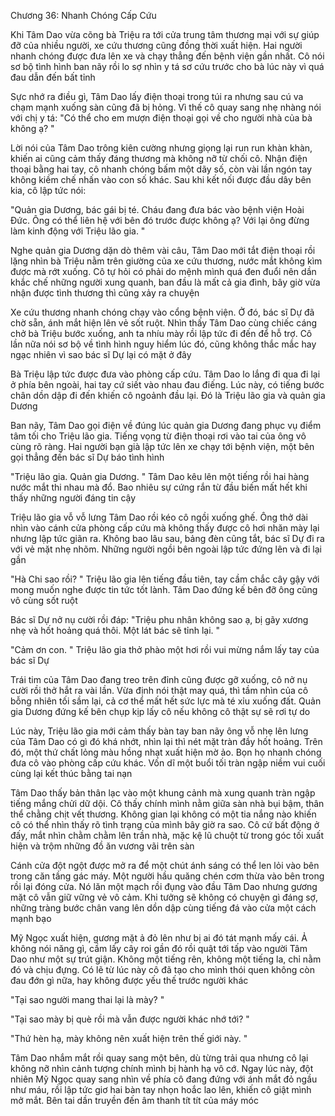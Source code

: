 




Chương 36: Nhanh Chóng Cấp Cứu

Khi Tâm Dao vừa cõng bà Triệu ra tới cửa trung tâm thương mại với sự giúp đỡ của nhiều người, xe cứu thương cũng đồng thời xuất hiện. Hai người nhanh chóng được đưa lên xe và chạy thẳng đến bệnh viện gần nhất. Cô nói sơ bộ tình hình ban nãy rồi lo sợ nhìn y tá sơ cứu trước cho bà lúc này vì quá đau dẫn đến bất tỉnh

Sực nhớ ra điều gì, Tâm Dao lấy điện thoại trong túi ra nhưng sau cú va chạm mạnh xuống sàn cũng đã bị hỏng. Vì thế cô quay sang nhẹ nhàng nói với chị y tá: "Có thể cho em mượn điện thoại gọi về cho người nhà của bà không ạ? "

Lời nói của Tâm Dao trông kiên cường nhưng giọng lại run run khàn khàn, khiến ai cũng cảm thấy đáng thương mà không nỡ từ chối cô. Nhận điện thoại bằng hai tay, cô nhanh chóng bấm một dãy số, còn vài lần ngón tay không kiềm chế nhấn vào con số khác. Sau khi kết nối được đầu dây bên kia, cô lập tức nói:

"Quản gia Dương, bác gái bị té. Cháu đang đưa bác vào bệnh viện Hoài Đức. Ông có thể liên hệ với bên đó trước được không ạ? Với lại ông đừng làm kinh động với Triệu lão gia. "


Nghe quản gia Dương dặn dò thêm vài câu, Tâm Dao mới tắt điện thoại rồi lặng nhìn bà Triệu nằm trên giường của xe cứu thương, nước mắt không kìm được mà rớt xuống. Cô tự hỏi có phải do mệnh mình quá đen đuổi nên dần khắc chế những người xung quanh, ban đầu là mất cả gia đình, bây giờ vừa nhận được tình thương thì cũng xảy ra chuyện

Xe cứu thương nhanh chóng chạy vào cổng bệnh viện. Ở đó, bác sĩ Dự đã chờ sẵn, ánh mắt hiện lên vẻ sốt ruột. Nhìn thấy Tâm Dao cùng chiếc cáng chở bà Triệu bước xuống, anh ta nhíu mày rồi lập tức đi đến để hỗ trợ. Cô lần nữa nói sơ bộ về tình hình nguy hiểm lúc đó, cũng không thắc mắc hay ngạc nhiên vì sao bác sĩ Dự lại có mặt ở đây

Bà Triệu lập tức được đưa vào phòng cấp cứu. Tâm Dao lo lắng đi qua đi lại ở phía bên ngoài, hai tay cứ siết vào nhau đau điếng. Lúc này, có tiếng bước chân dồn dập đi đến khiến cô ngoảnh đầu lại. Đó là Triệu lão gia và quản gia Dương

Ban nãy, Tâm Dao gọi điện về đúng lúc quản gia Dương đang phục vụ điểm tâm tối cho Triệu lão gia. Tiếng vọng từ điện thoại rơi vào tai của ông vô cùng rõ ràng. Hai người bạn già lập tức lên xe chạy tới bệnh viện, một bên gọi thẳng đến bác sĩ Dự báo tình hình

"Triệu lão gia. Quản gia Dương. " Tâm Dao kêu lên một tiếng rồi hai hàng nước mắt thi nhau mà đổ. Bao nhiêu sự cứng rắn từ đầu biến mất hết khi thấy những người đáng tin cậy


Triệu lão gia vỗ vỗ lưng Tâm Dao rồi kéo cô ngồi xuống ghế. Ông thở dài nhìn vào cánh cửa phòng cấp cứu mà không thấy được cô hơi nhăn mày lại nhưng lập tức giãn ra. Không bao lâu sau, bảng đèn cũng tắt, bác sĩ Dự đi ra với vẻ mặt nhẹ nhõm. Những người ngồi bên ngoài lập tức đứng lên và đi lại gần

"Hà Chi sao rồi? " Triệu lão gia lên tiếng đầu tiên, tay cầm chắc cây gậy với mong muốn nghe được tin tức tốt lành. Tâm Dao đứng kế bên đỡ ông cũng vô cùng sốt ruột


Bác sĩ Dự nở nụ cười rồi đáp: "Triệu phu nhân không sao ạ, bị gãy xương nhẹ và hốt hoảng quá thôi. Một lát bác sẽ tỉnh lại. "

"Cảm ơn con. " Triệu lão gia thở phào một hơi rồi vui mừng nắm lấy tay của bác sĩ Dự

Trái tim của Tâm Dao đang treo trên đỉnh cũng được gỡ xuống, cô nở nụ cười rồi thở hắt ra vài lần. Vừa định nói thật may quá, thì tầm nhìn của cô bỗng nhiên tối sầm lại, cả cơ thể mất hết sức lực mà té xỉu xuống đất. Quản gia Dương đứng kế bên chụp kịp lấy cô nếu không cô thật sự sẽ rơi tự do

Lúc này, Triệu lão gia mới cảm thấy bàn tay ban nãy ông vỗ nhẹ lên lưng của Tâm Dao có gì đó khá nhớt, nhìn lại thì nét mặt tràn đầy hốt hoảng. Trên đó, một thứ chất lỏng màu hồng nhạt xuất hiện mờ ảo. Bọn họ nhanh chóng đưa cô vào phòng cấp cứu khác. Vốn dĩ một buổi tối tràn ngập niềm vui cuối cùng lại kết thúc bằng tai nạn


Tâm Dao thấy bản thân lạc vào một khung cảnh mà xung quanh tràn ngập tiếng mắng chửi dữ dội. Cô thấy chính mình nằm giữa sàn nhà bụi bậm, thân thể chằng chịt vết thương. Không gian lại không có một tia nắng nào khiến cô có thể nhìn thấy rõ tình trạng của mình bây giờ ra sao. Cô cứ bất động ở đấy, mắt nhìn chằm chằm lên trần nhà, mặc kệ lũ chuột từ trong góc tối xuất hiện và trộm những đồ ăn vương vãi trên sàn

Cánh cửa đột ngột được mở ra để một chút ánh sáng có thể len lỏi vào bên trong căn tầng gác máy. Một người hầu quăng chén cơm thừa vào bên trong rồi lại đóng cửa. Nó lăn một mạch rồi đụng vào đầu Tâm Dao nhưng gương mặt cô vẫn giữ vững vẻ vô cảm. Khi tưởng sẽ không có chuyện gì đáng sợ, những tràng bước chân vang lên dồn dập cùng tiếng đá vào cửa một cách mạnh bạo

Mỹ Ngọc xuất hiện, gương mặt ả đỏ lên như bị ai đó tát mạnh mấy cái. Ả không nói năng gì, cầm lấy cây roi gần đó rồi quật tới tấp vào người Tâm Dao như một sự trút giận. Không một tiếng rên, không một tiếng la, chỉ nằm đó và chịu đựng. Có lẽ từ lúc này cô đã tạo cho mình thói quen không còn đau đớn gì nữa, hay không được yếu thế trước người khác

"Tại sao người mang thai lại là mày? "

"Tại sao mày bị què rồi mà vẫn được người khác nhớ tới? "

"Thứ hèn hạ, mày không nên xuất hiện trên thế giới này. "

Tâm Dao nhắm mắt rồi quay sang một bên, dù từng trải qua nhưng cô lại không nỡ nhìn cảnh tượng chính mình bị hành hạ vô cớ. Ngay lúc này, đột nhiên Mỹ Ngọc quay sang nhìn về phía cô đang đứng với ánh mắt đỏ ngầu như máu, rồi lập tức giơ hai bàn tay nhọn hoắc lao lên, khiến cô giật mình mở mắt. Bên tai dần truyền đến âm thanh tít tít của máy móc




